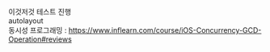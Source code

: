 이것저것 테스트 진행  
autolayout  
동시성 프로그래밍 : https://www.inflearn.com/course/iOS-Concurrency-GCD-Operation#reviews  
